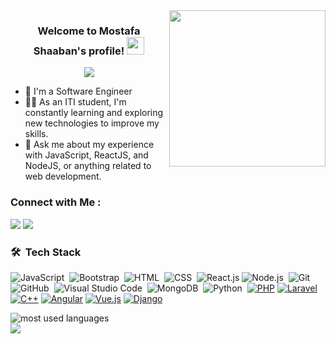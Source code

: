 
<img width="250" align="right" src="https://c.tenor.com/_DOBjnGspYAAAAAM/code-coding.gif">

<h3 align="center">
  Welcome to Mostafa Shaaban's profile!
  <img src="https://media.giphy.com/media/hvRJCLFzcasrR4ia7z/giphy.gif" width="28">
</h3>

<!-- Typing SVG by DenverCoder1 - https://github.com/DenverCoder1/readme-typing-svg -->
<p align="center">
  <a href="https://github.com/DenverCoder1/readme-typing-svg"><img src="https://readme-typing-svg.herokuapp.com/?lines=Full-stack%20web%20developer;Always%20learning%20new%20things&font=Fira%20Code&center=true&width=440&height=45&color=f75c7e&vCenter=true&size=22"></a>
</p> 

- 🏢 I'm a Software Engineer 
- 👨‍💻 As an ITI student, I'm constantly learning and exploring new technologies to improve my skills.
- 💬 Ask me about my experience with JavaScript, ReactJS, and NodeJS, or anything related to web development.

### Connect with Me :

<a href="https://www.linkedin.com/in/mostafa2080" target="_blank"><img src="https://img.shields.io/badge/-Mostafa%20Shaaban-0077B5?style=for-the-badge&logo=Linkedin&logoColor=white"/></a>
<a href="https://t.me/moustafa2080" target="_blank"><img src="https://img.shields.io/badge/-Mostafa%20Shaaban-0077B5?style=for-the-badge&logo=Telegram&logoColor=white"/></a>
### 🛠 &nbsp;Tech Stack
![JavaScript](https://img.shields.io/badge/-JavaScript-05122A?style=flat&logo=javascript)&nbsp;
![Bootstrap](https://img.shields.io/badge/-Bootstrap-05122A?style=flat&logo=bootstrap&logoColor=563D7C)&nbsp;
![HTML](https://img.shields.io/badge/-HTML-05122A?style=flat&logo=HTML5)&nbsp;
![CSS](https://img.shields.io/badge/-CSS-05122A?style=flat&logo=CSS3&logoColor=1572B6)&nbsp;
![React.js](https://img.shields.io/badge/-React-05122A?style=flat&logo=react)
![Node.js](https://img.shields.io/badge/-Node.js-05122A?style=flat&logo=node.js&logoColor=339933)&nbsp;
![Git](https://img.shields.io/badge/-Git-05122A?style=flat&logo=git)&nbsp;
![GitHub](https://img.shields.io/badge/-GitHub-05122A?style=flat&logo=github)&nbsp;
![Visual Studio Code](https://img.shields.io/badge/-Visual%20Studio%20Code-05122A?style=flat&logo=visual-studio-code&logoColor=007ACC)&nbsp;
![MongoDB](https://img.shields.io/badge/-MongoDB-05122A?style=flat&logo=MongoDB)&nbsp;
![Python](https://img.shields.io/badge/-Python%20-05122A?style=flat&logo=python)&nbsp;
[![PHP](https://img.shields.io/badge/-PHP%20-05122A?style=flat&logo=php)](https://php.net)
[![Laravel](https://img.shields.io/badge/-Laravel%20-05122A?style=flat&logo=laravel)](https://laravel.com)
[![C++](https://img.shields.io/badge/-C%2B%2B%20-05122A?style=flat&logo=c%2B%2B)](https://en.cppreference.com/)
[![Angular](https://img.shields.io/badge/-Angular%20-05122A?style=flat&logo=angular)](https://angular.io/)
[![Vue.js](https://img.shields.io/badge/-Vue.js%20-05122A?style=flat&logo=vue.js)](https://vuejs.org/)
[![Django](https://img.shields.io/badge/-Django%20-05122A?style=flat&logo=django)](https://www.djangoproject.com/)






<img align="left" src="https://github-readme-stats.vercel.app/api/top-langs?username=mostafa2080&show_icons=true&locale=en&layout=compact&theme=radical" alt="most used languages" />
<br>
<a href="https://komarev.com/ghpvc/?username=mostafa2080&style=for-the-badge">
    <img src="https://komarev.com/ghpvc/?username=mostafa2080&style=for-the-badge">
</a>


